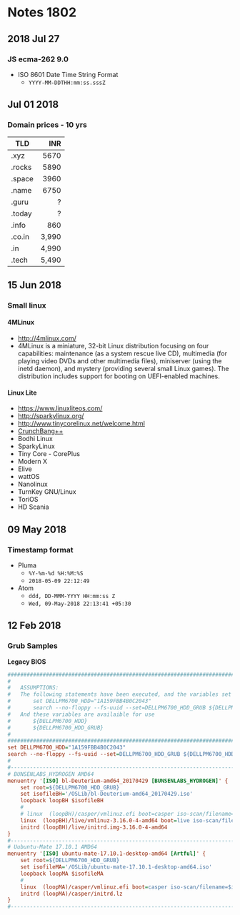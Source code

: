 # Notes 1802

## 2018 Jul 27
### JS ecma-262 9.0
- ISO 8601 Date Time String Format
	- `YYYY-MM-DDTHH:mm:ss.sssZ`

## Jul 01 2018
### Domain prices - 10 yrs
| TLD    |   INR |
| ------ | -----:|
| .xyz   |  5670 |
| .rocks |  5890 |
| .space |  3960 |
| .name  |  6750 |
| .guru  |     ? |
| .today |     ? |
| .info  |   860 |
| .co.in | 3,990 |
| .in    | 4,990 |
| .tech  | 5,490 |

## 15 Jun 2018

### Small linux
#### 4MLinux
- http://4mlinux.com/
- 4MLinux is a miniature, 32-bit Linux distribution focusing on four capabilities: maintenance (as a system rescue live CD), multimedia (for playing video DVDs and other multimedia files), miniserver (using the inetd daemon), and mystery (providing several small Linux games). The distribution includes support for booting on UEFI-enabled machines.

#### Linux Lite
- https://www.linuxliteos.com/
- http://sparkylinux.org/
- http://www.tinycorelinux.net/welcome.html
- [CrunchBang++](https://crunchbangplusplus.org/)
- Bodhi Linux
- SparkyLinux
- Tiny Core - CorePlus
- Modern X
- Elive
- wattOS
- Nanolinux
- TurnKey GNU/Linux
- ToriOS
- HD Scania



## 09 May 2018

### Timestamp format
- Pluma
	- `%Y-%m-%d %H:%M:%S`
	- `2018-05-09 22:12:49`
- Atom
	- `ddd, DD-MMM-YYYY HH:mm:ss Z`
	- `Wed, 09-May-2018 22:13:41 +05:30`


## 12 Feb 2018
### Grub Samples
**Legacy BIOS**
```cfg
####################################################################################################
#                                                                                                  #
#   ASSUMPTIONS:                                                                                   #
#   The following statements have been executed, and the variables set correctly                   #
#       set DELLPM6700_HDD="1A159FBB4B0C2043"                                                      #
#       search --no-floppy --fs-uuid --set=DELLPM6700_HDD_GRUB ${DELLPM6700_HDD}                   #
#   And these variables are availaible for use                                                     #
#       ${DELLPM6700_HDD}                                                                          #
#       ${DELLPM6700_HDD_GRUB}                                                                     #
#                                                                                                  #
####################################################################################################
set DELLPM6700_HDD="1A159FBB4B0C2043"                                                      #
search --no-floppy --fs-uuid --set=DELLPM6700_HDD_GRUB ${DELLPM6700_HDD}                   #
#
#--------------------------------------------------------------------------------------------------#
# BUNSENLABS_HYDROGEN AMD64
menuentry '[ISO] bl-Deuterium-amd64_20170429 [BUNSENLABS_HYDROGEN]' {
	set root=${DELLPM6700_HDD_GRUB}
	set isofileBH='/OSLib/bl-Deuterium-amd64_20170429.iso'
	loopback loopBH $isofileBH
	#
	# linux  (loopBH)/casper/vmlinuz.efi boot=casper iso-scan/filename=$isofileBH locale=en_US.UTF-8
	linux  (loopBH)/live/vmlinuz-3.16.0-4-amd64 boot=live iso-scan/filename=$isofileBH components quiet splash
	initrd (loopBH)/live/initrd.img-3.16.0-4-amd64
}
#--------------------------------------------------------------------------------------------------#
# Uubuntu-Mate 17.10.1 AMD64
menuentry '[ISO] ubuntu-mate-17.10.1-desktop-amd64 [Artful]' {
	set root=${DELLPM6700_HDD_GRUB}
	set isofileMA='/OSLib/ubuntu-mate-17.10.1-desktop-amd64.iso'
	loopback loopMA $isofileMA
	#
	linux  (loopMA)/casper/vmlinuz.efi boot=casper iso-scan/filename=$isofileMA locale=en_US.UTF-8
	initrd (loopMA)/casper/initrd.lz
}
#--------------------------------------------------------------------------------------------------#

```
